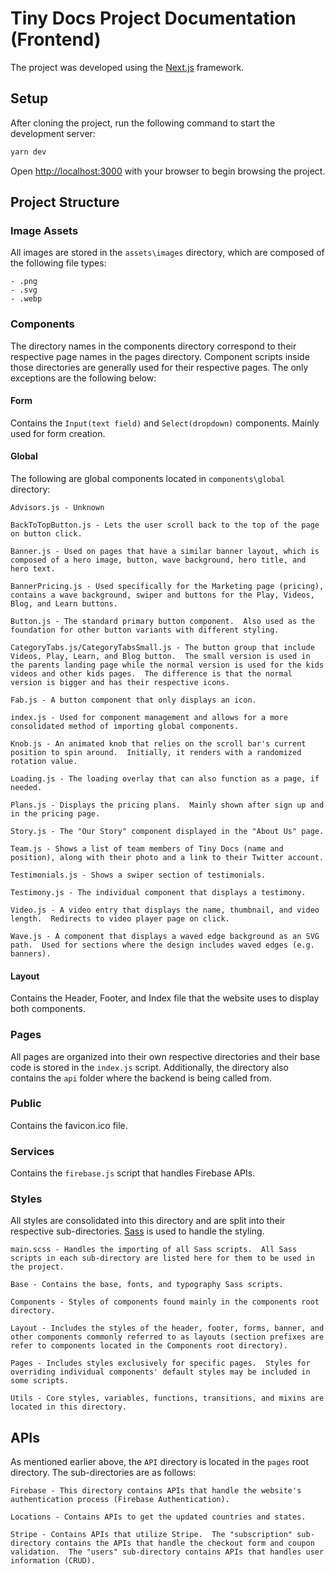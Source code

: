 # Tiny Docs Project Documentation (Frontend)
The project was developed using the [Next.js](https://nextjs.org/docs) framework.

## Setup
After cloning the project, run the following command to start the development server:

```bash
yarn dev
```

Open [http://localhost:3000](http://localhost:3000) with your browser to begin browsing the project.

## Project Structure
### Image Assets
All images are stored in the ```assets\images``` directory, which are composed of the following file types:
```
- .png
- .svg
- .webp
```

### Components
The directory names in the components directory correspond to their respective page names in the pages directory.  Component scripts inside those directories are generally used for their respective pages.  The only exceptions are the following below:

#### Form
Contains the ```Input(text field)``` and ```Select(dropdown)``` components. Mainly used for form creation.

#### Global
The following are global components located in ```components\global``` directory:

```
Advisors.js - Unknown

BackToTopButton.js - Lets the user scroll back to the top of the page on button click.

Banner.js - Used on pages that have a similar banner layout, which is composed of a hero image, button, wave background, hero title, and hero text.

BannerPricing.js - Used specifically for the Marketing page (pricing), contains a wave background, swiper and buttons for the Play, Videos, Blog, and Learn buttons.

Button.js - The standard primary button component.  Also used as the foundation for other button variants with different styling.

CategoryTabs.js/CategoryTabsSmall.js - The button group that include Videos, Play, Learn, and Blog button.  The small version is used in the parents landing page while the normal version is used for the kids videos and other kids pages.  The difference is that the normal version is bigger and has their respective icons.

Fab.js - A button component that only displays an icon.

index.js - Used for component management and allows for a more consolidated method of importing global components.

Knob.js - An animated knob that relies on the scroll bar's current position to spin around.  Initially, it renders with a randomized rotation value.

Loading.js - The loading overlay that can also function as a page, if needed.

Plans.js - Displays the pricing plans.  Mainly shown after sign up and in the pricing page.

Story.js - The "Our Story" component displayed in the "About Us" page. 

Team.js - Shows a list of team members of Tiny Docs (name and position), along with their photo and a link to their Twitter account.

Testimonials.js - Shows a swiper section of testimonials.

Testimony.js - The individual component that displays a testimony.

Video.js - A video entry that displays the name, thumbnail, and video length.  Redirects to video player page on click.

Wave.js - A component that displays a waved edge background as an SVG path.  Used for sections where the design includes waved edges (e.g. banners).
```

#### Layout
Contains the Header, Footer, and Index file that the website uses to display both components.

### Pages
All pages are organized into their own respective directories and their base code is stored in the  ```index.js``` script.  Additionally, the directory also contains the ```api``` folder where the backend is being called from.

### Public
Contains the favicon.ico file.

### Services
Contains the ```firebase.js``` script that handles Firebase APIs.

### Styles
All styles are consolidated into this directory and are split into their respective sub-directories.  [Sass](https://sass-lang.com/) is used to handle the styling.

```
main.scss - Handles the importing of all Sass scripts.  All Sass scripts in each sub-directory are listed here for them to be used in the project.

Base - Contains the base, fonts, and typography Sass scripts.

Components - Styles of components found mainly in the components root directory.

Layout - Includes the styles of the header, footer, forms, banner, and other components commonly referred to as layouts (section prefixes are refer to components located in the Components root directory).

Pages - Includes styles exclusively for specific pages.  Styles for overriding individual components' default styles may be included in some scripts.

Utils - Core styles, variables, functions, transitions, and mixins are located in this directory.
```

## APIs
As mentioned earlier above, the ```API``` directory is located in the ```pages``` root directory.  The sub-directories are as follows:

```
Firebase - This directory contains APIs that handle the website's authentication process (Firebase Authentication).

Locations - Contains APIs to get the updated countries and states.

Stripe - Contains APIs that utilize Stripe.  The "subscription" sub-directory contains the APIs that handle the checkout form and coupon validation.  The "users" sub-directory contains APIs that handles user information (CRUD).
```